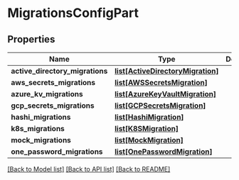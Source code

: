 # MigrationsConfigPart

## Properties
Name | Type | Description | Notes
------------ | ------------- | ------------- | -------------
**active_directory_migrations** | [**list[ActiveDirectoryMigration]**](ActiveDirectoryMigration.md) |  | [optional] 
**aws_secrets_migrations** | [**list[AWSSecretsMigration]**](AWSSecretsMigration.md) |  | [optional] 
**azure_kv_migrations** | [**list[AzureKeyVaultMigration]**](AzureKeyVaultMigration.md) |  | [optional] 
**gcp_secrets_migrations** | [**list[GCPSecretsMigration]**](GCPSecretsMigration.md) |  | [optional] 
**hashi_migrations** | [**list[HashiMigration]**](HashiMigration.md) |  | [optional] 
**k8s_migrations** | [**list[K8SMigration]**](K8SMigration.md) |  | [optional] 
**mock_migrations** | [**list[MockMigration]**](MockMigration.md) |  | [optional] 
**one_password_migrations** | [**list[OnePasswordMigration]**](OnePasswordMigration.md) |  | [optional] 

[[Back to Model list]](../README.md#documentation-for-models) [[Back to API list]](../README.md#documentation-for-api-endpoints) [[Back to README]](../README.md)


